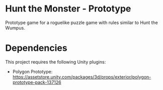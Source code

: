 # Hunt the Monster - Prototype

Prototype game for a roguelike puzzle game with rules similar to Hunt the Wumpus.

# Dependencies

This project requires the following Unity plugins:
- Polygon Prototype: https://assetstore.unity.com/packages/3d/props/exterior/polygon-prototype-pack-137126
